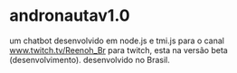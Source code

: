 # andronautav1.0
um chatbot desenvolvido em node.js e tmi.js para o canal www.twitch.tv/Reenoh_Br para twitch, esta na versão beta (desenvolvimento).
desenvolvido no Brasil.
